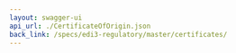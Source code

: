 ```yaml
---
layout: swagger-ui
api_url: ./CertificateOfOrigin.json
back_link: /specs/edi3-regulatory/master/certificates/
---
```


